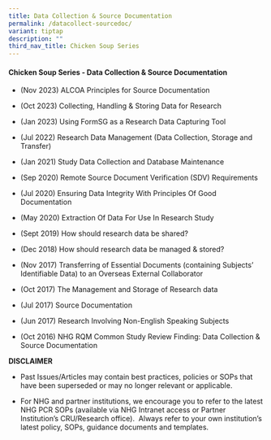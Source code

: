 ```yaml
---
title: Data Collection & Source Documentation
permalink: /datacollect-sourcedoc/
variant: tiptap
description: ""
third_nav_title: Chicken Soup Series
---
```

<h4><strong>Chicken Soup Series - Data Collection &amp; Source Documentation</strong></h4>
<p></p>
<ul data-tight="true" class="tight">
<li>
<p>(Nov 2023) ALCOA Principles for Source Documentation</p>
</li>
<li>
<p>(Oct 2023) Collecting, Handling &amp; Storing Data for Research</p>
</li>
<li>
<p>(Jan 2023) Using FormSG as a Research Data Capturing Tool</p>
</li>
<li>
<p>(Jul 2022) Research Data Management (Data Collection, Storage and Transfer)</p>
</li>
<li>
<p>(Jan 2021) Study Data Collection and Database Maintenance</p>
</li>
<li>
<p>(Sep 2020) Remote Source Document Verification (SDV) Requirements</p>
</li>
<li>
<p>(Jul 2020) Ensuring Data Integrity With Principles Of Good Documentation</p>
</li>
<li>
<p>(May 2020) Extraction Of Data For Use In Research Study</p>
</li>
<li>
<p>(Sept 2019) How should research data be shared?</p>
</li>
<li>
<p>(Dec 2018) How should research data be managed &amp; stored?</p>
</li>
<li>
<p>(Nov 2017) Transferring of Essential Documents (containing Subjects’ Identifiable
Data) to an Overseas External Collaborator</p>
</li>
<li>
<p>(Oct 2017) The Management and Storage of Research data</p>
</li>
<li>
<p>(Jul 2017) Source Documentation</p>
</li>
<li>
<p>(Jun 2017) Research Involving Non-English Speaking Subjects</p>
</li>
<li>
<p>(Oct 2016) NHG RQM Common Study Review Finding: Data Collection &amp;
Source Documentation</p>
</li>
</ul>
<p></p>
<p><strong>DISCLAIMER</strong>
</p>
<ul data-tight="true" class="tight">
<li>
<p>Past Issues/Articles may contain best practices, policies or SOPs that
have been superseded or may no longer relevant or applicable.</p>
</li>
<li>
<p>For NHG and partner institutions, we encourage you to refer to the latest
NHG PCR SOPs (available via NHG Intranet access or Partner Institution’s
CRU/Research office).&nbsp; Always refer to your own institution’s latest
policy, SOPs, guidance documents and templates.</p>
</li>
</ul>
<p></p>
<p><a href="https://staging.d2xg4pfdtrypjl.amplifyapp.com/cs-biosamples/" class="is-half is-left is-full-height" rel="noopener noreferrer nofollow" target="_blank"><br></a>
</p>